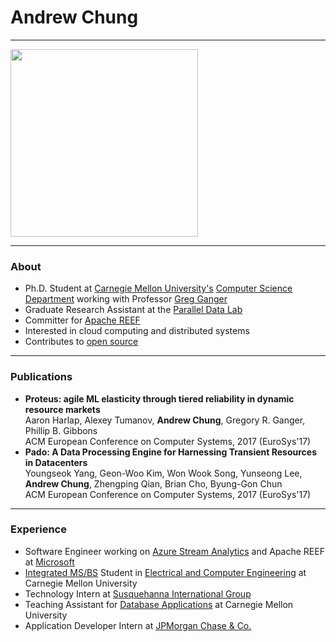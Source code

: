 # Andrew Chung

---

<img src="https://avatars.githubusercontent.com/afchung" width="300" height="300">

---

### About

* Ph.D. Student at [Carnegie Mellon University's](https://www.cmu.edu/) [Computer Science Department](https://www.csd.cs.cmu.edu/) working with Professor [Greg Ganger](https://www.ece.cmu.edu/~ganger/)
* Graduate Research Assistant at the [Parallel Data Lab](http://www.pdl.cmu.edu)
* Committer for [Apache REEF](https://reef.apache.org/)
* Interested in cloud computing and distributed systems
* Contributes to [open source](https://github.com/afchung)

---

### Publications

* **Proteus: agile ML elasticity through tiered reliability in dynamic resource markets**  
Aaron Harlap, Alexey Tumanov, **Andrew Chung**, Gregory R. Ganger, Phillip B. Gibbons  
ACM European Conference on Computer Systems, 2017 (EuroSys'17)
* **Pado: A Data Processing Engine for Harnessing Transient Resources in Datacenters**  
Youngseok Yang, Geon-Woo Kim, Won Wook Song, Yunseong Lee, **Andrew Chung**, Zhengping Qian, Brian Cho, Byung-Gon Chun  
ACM European Conference on Computer Systems, 2017 (EuroSys'17)

---

### Experience

* Software Engineer working on [Azure Stream Analytics](https://azure.microsoft.com/en-us/services/stream-analytics/) and Apache REEF at [Microsoft](https://www.microsoft.com/)
* [Integrated MS/BS](https://www.ece.cmu.edu/programs-admissions/integrated/) Student in [Electrical and Computer Engineering](https://www.ece.cmu.edu/) at Carnegie Mellon University
* Technology Intern at [Susquehanna International Group](https://www.sig.com/)
* Teaching Assistant for [Database Applications](https://www.cs.cmu.edu/~christos/courses/dbms.S13/) at Carnegie Mellon University
* Application Developer Intern at [JPMorgan Chase & Co.](https://www.jpmorganchase.com/)
